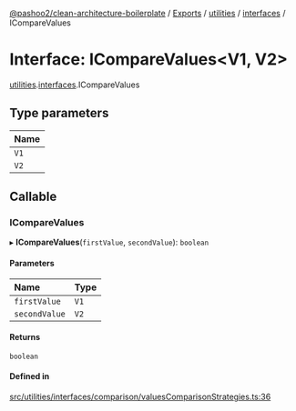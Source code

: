 [@pashoo2/clean-architecture-boilerplate](../README.md) / [Exports](../modules.md) / [utilities](../modules/utilities.md) / [interfaces](../modules/utilities.interfaces.md) / ICompareValues

# Interface: ICompareValues<V1, V2\>

[utilities](../modules/utilities.md).[interfaces](../modules/utilities.interfaces.md).ICompareValues

## Type parameters

| Name |
| :------ |
| `V1` |
| `V2` |

## Callable

### ICompareValues

▸ **ICompareValues**(`firstValue`, `secondValue`): `boolean`

#### Parameters

| Name | Type |
| :------ | :------ |
| `firstValue` | `V1` |
| `secondValue` | `V2` |

#### Returns

`boolean`

#### Defined in

[src/utilities/interfaces/comparison/valuesComparisonStrategies.ts:36](https://github.com/pashoo2/clean-architecture-boilerplate/blob/4202db5/src/utilities/interfaces/comparison/valuesComparisonStrategies.ts#L36)
